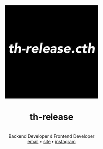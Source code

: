 <div align="center">

  <a href="th-release.kro.kr"><img src="https://raw.githubusercontent.com/th-release/th-release/main/th-release.cth.ico.png" alt="th-release.cth" width="300" /></a>

  <h1>th-release</h1><br/>
  Backend Developer & Frontend Developer<br/>
  <a href="mailto:th.release.cth@gmail.com">email</a> •
  <a href="th-release.kro.kr" rel="nofollow">site</a> •
  <a href="https://www.instagram.com/th_release.cth">instagram</a>
</div>
